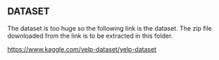 ## DATASET

The dataset is too huge so the following link is the dataset. 
The zip file downloaded from the link is to be extracted in this folder.

https://www.kaggle.com/yelp-dataset/yelp-dataset
